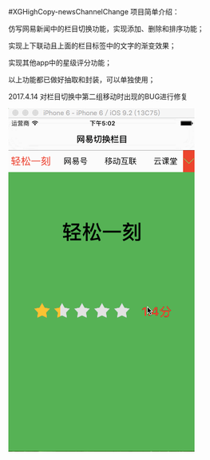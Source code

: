 #XGHighCopy-newsChannelChange
项目简单介绍：

仿写网易新闻中的栏目切换功能，实现添加、删除和排序功能；

实现上下联动且上面的栏目标签中的文字的渐变效果；

实现其他app中的星级评分功能；

以上功能都已做好抽取和封装，可以单独使用；

2017.4.14 对栏目切换中第二组移动时出现的BUG进行修复

![Alt text](https://github.com/xinyu1105/XGHighCopy-newsChannelChange/raw/master/高仿网易新闻切换栏目及星级评分.gif)
